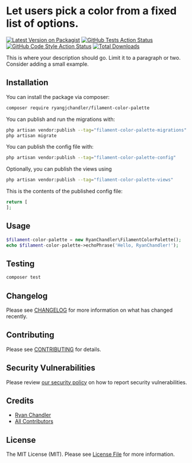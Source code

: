 # Let users pick a color from a fixed list of options.

[![Latest Version on Packagist](https://img.shields.io/packagist/v/ryangjchandler/filament-color-palette.svg?style=flat-square)](https://packagist.org/packages/ryangjchandler/filament-color-palette)
[![GitHub Tests Action Status](https://img.shields.io/github/workflow/status/ryangjchandler/filament-color-palette/run-tests?label=tests)](https://github.com/ryangjchandler/filament-color-palette/actions?query=workflow%3Arun-tests+branch%3Amain)
[![GitHub Code Style Action Status](https://img.shields.io/github/workflow/status/ryangjchandler/filament-color-palette/Check%20&%20fix%20styling?label=code%20style)](https://github.com/ryangjchandler/filament-color-palette/actions?query=workflow%3A"Check+%26+fix+styling"+branch%3Amain)
[![Total Downloads](https://img.shields.io/packagist/dt/ryangjchandler/filament-color-palette.svg?style=flat-square)](https://packagist.org/packages/ryangjchandler/filament-color-palette)



This is where your description should go. Limit it to a paragraph or two. Consider adding a small example.

## Installation

You can install the package via composer:

```bash
composer require ryangjchandler/filament-color-palette
```

You can publish and run the migrations with:

```bash
php artisan vendor:publish --tag="filament-color-palette-migrations"
php artisan migrate
```

You can publish the config file with:

```bash
php artisan vendor:publish --tag="filament-color-palette-config"
```

Optionally, you can publish the views using

```bash
php artisan vendor:publish --tag="filament-color-palette-views"
```

This is the contents of the published config file:

```php
return [
];
```

## Usage

```php
$filament-color-palette = new RyanChandler\FilamentColorPalette();
echo $filament-color-palette->echoPhrase('Hello, RyanChandler!');
```

## Testing

```bash
composer test
```

## Changelog

Please see [CHANGELOG](CHANGELOG.md) for more information on what has changed recently.

## Contributing

Please see [CONTRIBUTING](.github/CONTRIBUTING.md) for details.

## Security Vulnerabilities

Please review [our security policy](../../security/policy) on how to report security vulnerabilities.

## Credits

- [Ryan Chandler](https://github.com/ryangjchandler)
- [All Contributors](../../contributors)

## License

The MIT License (MIT). Please see [License File](LICENSE.md) for more information.
